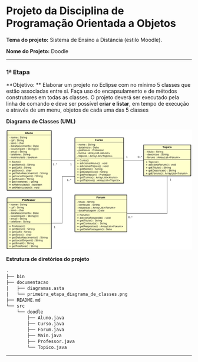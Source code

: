 # Projeto da Disciplina de Programação Orientada a Objetos

**Tema do projeto:** Sistema de Ensino a Distância (estilo Moodle).

**Nome do Projeto:** Doodle



------

### 1ª Etapa

**Objetivo: ** Elaborar um projeto no Eclipse com no mínimo 5 classes que estão  associadas entre si. Faça uso do encapsulamento e de métodos  construtores em todas as classes. O projeto deverá ser executado pela  linha de comando e deve ser possível **criar e listar**, em tempo de execução e através de um menu, objetos de cada uma das 5 classes



**Diagrama de Classes (UML)**


![](_documentacao_/primeira_etapa_diagrama_de_classes.png)




**Estrutura de diretórios do projeto**

```shell
.
├── bin
├── documentacao
│   ├── diagramas.asta
│   └── primeira_etapa_diagrama_de_classes.png
├── README.md
└── src
    └── doodle
        ├── Aluno.java
        ├── Curso.java
        ├── Forum.java
        ├── Main.java
        ├── Professor.java
        └── Topico.java
```

------

